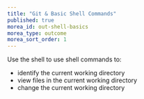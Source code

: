 ```yaml
---
title: "Git & Basic Shell Commands"
published: true
morea_id: out-shell-basics
morea_type: outcome
morea_sort_order: 1
---
```


Use the shell to use shell commands to:

- identify the current working directory
- view files in the current working directory
- change the current working directory
